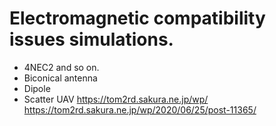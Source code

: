 # Electromagnetic compatibility issues simulations. 
- 4NEC2 and so on.
 - Biconical antenna
 - Dipole
 - Scatter UAV
  https://tom2rd.sakura.ne.jp/wp/  
  https://tom2rd.sakura.ne.jp/wp/2020/06/25/post-11365/

